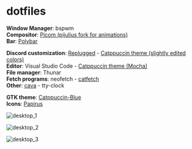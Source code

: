 # dotfiles
**Window Manager**: bspwm \
**Compositor**: [Picom (pijulius fork for animations)](https://github.com/pijulius/picom) \
**Bar**: [Polybar](https://github.com/polybar/polybar/) 

**Discord customization**: [Replugged](https://github.com/replugged-org/replugged) - [Catppuccin theme (slightly edited colors)](https://github.com/catppuccin/discord) \
**Editor**: Visual Studio Code - [Catppuccin theme (Mocha)](https://github.com/catppuccin/vscode) \
**File manager**: Thunar \
**Fetch programs**: neofetch - [catfetch](https://github.com/Firewolf05/dotfiles/blob/main/neofetch/catfetch) \
**Other**: [cava](https://github.com/karlstav/cava) - tty-clock 

**GTK theme**: [Catppuccin-Blue](https://github.com/catppuccin/gtk) \
**Icons**: [Papirus](https://github.com/PapirusDevelopmentTeam/papirus-icon-theme)

![desktop_1](https://user-images.githubusercontent.com/77410335/184893638-6f97570e-b897-4b61-a58c-3ad6cb1a6596.png)

![desktop_2](https://user-images.githubusercontent.com/77410335/184893678-402e9d58-3246-4f54-9471-3609ae438aa3.png)

![desktop_3](https://user-images.githubusercontent.com/77410335/184893702-0f7e712d-1747-4fd7-88b5-1722d6834eeb.png)



